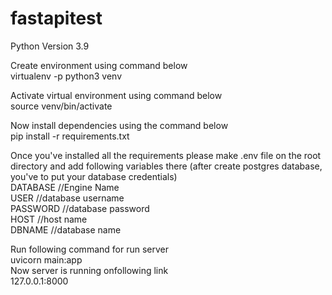 # fastapitest
Python Version 3.9

Create environment using command below<br />
virtualenv -p python3 venv<br />

Activate virtual environment using command below<br />
source venv/bin/activate<br />

Now install dependencies using the command below<br />
pip install -r requirements.txt<br />

Once you've installed all the requirements please make .env file on the root directory and add following variables there (after create postgres database, you've to put your database credentials)<br />
DATABASE //Engine Name<br />
USER //database username<br />
PASSWORD //database password<br />
HOST //host name<br />
DBNAME //database name<br />

Run following command for run server<br />
uvicorn main:app<br />
Now server is running onfollowing link<br />
127.0.0.1:8000<br />

